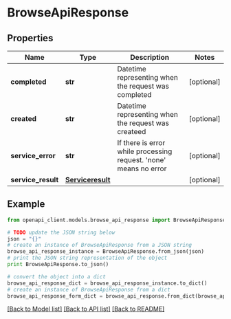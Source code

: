 # BrowseApiResponse


## Properties
Name | Type | Description | Notes
------------ | ------------- | ------------- | -------------
**completed** | **str** | Datetime representing when the request was completed | [optional] 
**created** | **str** | Datetime representing when the request was createed | [optional] 
**service_error** | **str** | If there is error while processing request. &#39;none&#39; means no error | [optional] 
**service_result** | [**Serviceresult**](Serviceresult.md) |  | [optional] 

## Example

```python
from openapi_client.models.browse_api_response import BrowseApiResponse

# TODO update the JSON string below
json = "{}"
# create an instance of BrowseApiResponse from a JSON string
browse_api_response_instance = BrowseApiResponse.from_json(json)
# print the JSON string representation of the object
print BrowseApiResponse.to_json()

# convert the object into a dict
browse_api_response_dict = browse_api_response_instance.to_dict()
# create an instance of BrowseApiResponse from a dict
browse_api_response_form_dict = browse_api_response.from_dict(browse_api_response_dict)
```
[[Back to Model list]](../README.md#documentation-for-models) [[Back to API list]](../README.md#documentation-for-api-endpoints) [[Back to README]](../README.md)



